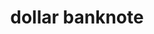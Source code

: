 ---
layout: smileys&emotion
title: dollar banknote
emoji: dollar_banknote
permalink: 💵.html
image: assets/img/3moji/dollar_banknote.png
---